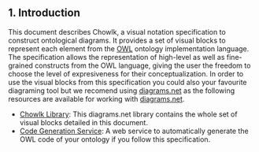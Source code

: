 ## 1. Introduction
This document describes Chowlk, a visual notation specification to construct ontological diagrams. It provides a set of visual blocks to represent each element from the <a href="https://www.w3.org/TR/owl-ref/">OWL</a> ontology implementation language. The specification allows the representation of high-level as well as fine-grained constructs from the OWL language, giving the user the freedom to choose the level of expresiveness for their conceptualization. In order to use the visual blocks from this specification you could also your favourite diagraming tool but we recomend using <a href="https://diagrams.net/">diagrams.net</a> as the following resources are available for working with <a href="https://diagrams.net/">diagrams.net</a>.

<!--The visual notation specification comes with the following resources: -->

* <a href="resources/chowlk-drawio-library.xml" download>Chowlk Library</a>: This diagrams.net library contains the whole set of visual blocks detailed in this document.
* <a href="https://chowlk.linkeddata.es/">Code Generation Service</a>: A web service to automatically generate the OWL code of your ontology if you follow this specification.